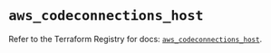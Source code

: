 # `aws_codeconnections_host`

Refer to the Terraform Registry for docs: [`aws_codeconnections_host`](https://registry.terraform.io/providers/hashicorp/aws/5.82.2/docs/resources/codeconnections_host).
